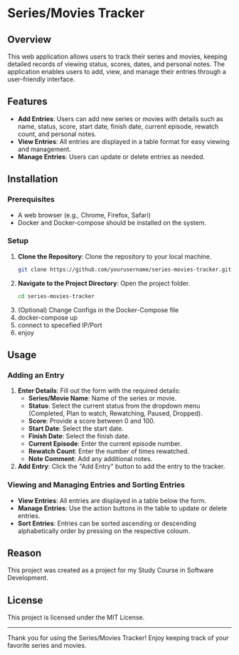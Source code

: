 # Series/Movies Tracker

## Overview
This web application allows users to track their series and movies, keeping detailed records of viewing status, scores, dates, and personal notes. The application enables users to add, view, and manage their entries through a user-friendly interface.

## Features

- **Add Entries**: Users can add new series or movies with details such as name, status, score, start date, finish date, current episode, rewatch count, and personal notes.
- **View Entries**: All entries are displayed in a table format for easy viewing and management.
- **Manage Entries**: Users can update or delete entries as needed.

## Installation

### Prerequisites

- A web browser (e.g., Chrome, Firefox, Safari)
- Docker and Docker-compose should be installed on the system. 

### Setup

1. **Clone the Repository**: Clone the repository to your local machine.
   ```bash
   git clone https://github.com/yourusername/series-movies-tracker.git
   ```
2. **Navigate to the Project Directory**: Open the project folder.
   ```bash
   cd series-movies-tracker
   ```
3. (Optional) Change Configs in the Docker-Compose file
4. docker-compose up
5. connect to specefied IP/Port 
6. enjoy

## Usage

### Adding an Entry

1. **Enter Details**: Fill out the form with the required details:
   - **Series/Movie Name**: Name of the series or movie.
   - **Status**: Select the current status from the dropdown menu (Completed, Plan to watch, Rewatching, Paused, Dropped).
   - **Score**: Provide a score between 0 and 100.
   - **Start Date**: Select the start date.
   - **Finish Date**:  Select the finish date.
   - **Current Episode**: Enter the current episode number.
   - **Rewatch Count**: Enter the number of times rewatched.
   - **Note Comment**: Add any additional notes.
2. **Add Entry**: Click the "Add Entry" button to add the entry to the tracker.

### Viewing and Managing Entries and Sorting Entries

- **View Entries**: All entries are displayed in a table below the form.
- **Manage Entries**: Use the action buttons in the table to update or delete entries.
- **Sort Entries**: Entries can be sorted ascending or descending alphabetically order by pressing on the respective coloum.   

## Reason

This project was created as a project for my Study Course in Software Development. 

## License

This project is licensed under the MIT License.

---

Thank you for using the Series/Movies Tracker! Enjoy keeping track of your favorite series and movies.
